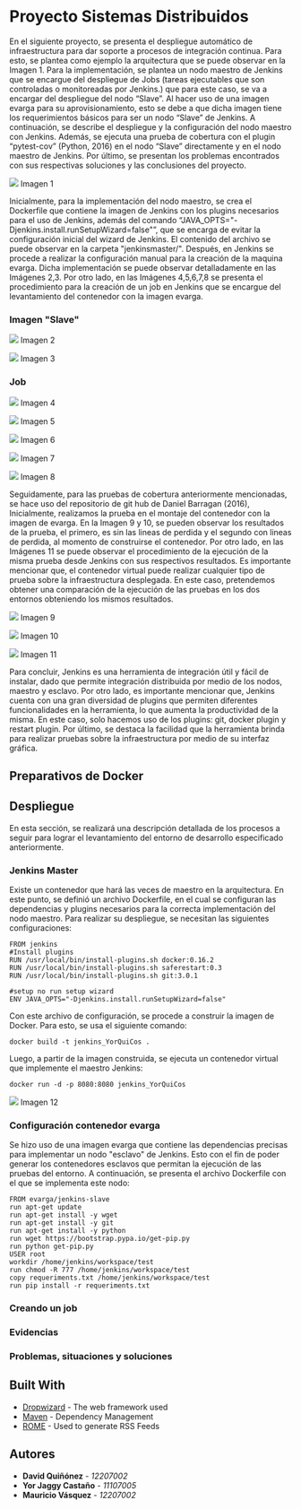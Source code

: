 # Proyecto Sistemas Distribuidos

En el siguiente proyecto, se presenta el despliegue automático de infraestructura para dar soporte a procesos de integración continua. Para esto, se plantea como ejemplo la arquitectura que se puede observar en la Imagen 1. Para la implementación, se plantea un nodo maestro de Jenkins que se encargue del despliegue de Jobs (tareas ejecutables que son controladas o monitoreadas por Jenkins.) que para este caso, se va a encargar del despliegue del nodo “Slave”. Al hacer uso de una imagen evarga para su aprovisionamiento, esto se debe a que dicha imagen tiene los requerimientos básicos para ser un nodo “Slave” de Jenkins. A continuación, se describe el despliegue y la configuración del nodo maestro con Jenkins. Además, se ejecuta una prueba de cobertura con el plugin “pytest-cov” (Python, 2016) en el nodo “Slave” directamente y en el nodo maestro de Jenkins. Por último, se presentan los problemas encontrados con sus respectivas soluciones y las conclusiones del proyecto. 
 
 ![][1]
 Imagen 1
 
 
Inicialmente, para la implementación del nodo maestro, se crea el Dockerfile que contiene la imagen de Jenkins con los plugins necesarios para el uso de Jenkins, además del comando “JAVA_OPTS="-Djenkins.install.runSetupWizard=false"”, que se encarga de evitar la configuración inicial del wizard de Jenkins. El contenido del archivo se puede observar en la carpeta "jenkinsmaster/". Después, en Jenkins se procede a realizar la configuración manual para la creación de la maquina evarga. Dicha implementación se puede observar detalladamente en las Imágenes 2,3. Por otro lado, en las Imágenes 4,5,6,7,8 se presenta el procedimiento para la creación de un job en Jenkins que se encargue del levantamiento del contenedor con la imagen evarga.

### Imagen "Slave"

![][8]
Imagen 2


![][9]
Imagen 3


### Job

![][4]
Imagen 4


![][5]
Imagen 5


![][6]
Imagen 6


![][7]
Imagen 7


![][8]
Imagen 8



Seguidamente, para las pruebas de cobertura anteriormente mencionadas, se hace uso del repositorio de git hub de Daniel Barragan (2016), Inicialmente, realizamos la prueba en el montaje del contenedor con la imagen de evarga. En la Imagen 9 y 10, se pueden observar los resultados de la prueba, el primero, es sin las lineas de perdida y el segundo con lineas de perdida, al momento de construirse el contenedor. Por otro lado, en las Imágenes 11 se puede observar el procedimiento de la ejecución de la misma prueba desde Jenkins con sus respectivos resultados. Es importante mencionar que, el contenedor virtual puede realizar cualquier tipo de prueba sobre la infraestructura desplegada. En este caso, pretendemos obtener una comparación de la ejecución de las pruebas en los dos entornos obteniendo los mismos resultados.

![][2]
Imagen 9


![][3]
Imagen 10


![][11]
Imagen 11


Para concluir, Jenkins es una herramienta de integración útil y fácil de instalar, dado que permite integración distribuida por medio de los nodos, maestro y esclavo. Por otro lado, es importante mencionar que, Jenkins cuenta con una gran diversidad de plugins que permiten diferentes funcionalidades en la herramienta, lo que aumenta la productividad de la misma. En este caso, solo hacemos uso de los plugins: git, docker plugin y restart plugin. Por último, se destaca la facilidad que la herramienta brinda para realizar pruebas sobre la infraestructura por medio de su interfaz gráfica. 

## Preparativos de Docker

## Despliegue

En esta sección, se realizará una descripción detallada de los procesos a seguir para lograr el levantamiento del entorno de desarrollo especificado anteriormente.

### Jenkins Master

Existe un contenedor que hará las veces de maestro en la arquitectura. En este punto, se definió un archivo Dockerfile, en el cual se configuran las dependencias y plugins necesarios para la correcta implementación del nodo maestro. Para realizar su despliegue, se necesitan las siguientes configuraciones:

```
FROM jenkins
#Install plugins
RUN /usr/local/bin/install-plugins.sh docker:0.16.2
RUN /usr/local/bin/install-plugins.sh saferestart:0.3
RUN /usr/local/bin/install-plugins.sh git:3.0.1

#setup no run setup wizard
ENV JAVA_OPTS="-Djenkins.install.runSetupWizard=false"
```

Con este archivo de configuración, se procede a construir la imagen de Docker. Para esto, se usa el siguiente comando:

```
docker build -t jenkins_YorQuiCos .
```

Luego, a partir de la imagen construida, se ejecuta un contenedor virtual que implemente el maestro Jenkins:

```
docker run -d -p 8080:8080 jenkins_YorQuiCos
```
![][4]
Imagen 12

### Configuración contenedor evarga

Se hizo uso de una imagen evarga que contiene las dependencias precisas para implementar un nodo "esclavo" de Jenkins. Esto con el fin de poder generar los contenedores esclavos que permitan la ejecución de las pruebas del entorno. A continuación, se presenta el archivo Dockerfile con el que se implementa este nodo:

```
FROM evarga/jenkins-slave
run apt-get update
run apt-get install -y wget
run apt-get install -y git
run apt-get install -y python
run wget https://bootstrap.pypa.io/get-pip.py
run python get-pip.py
USER root
workdir /home/jenkins/workspace/test
run chmod -R 777 /home/jenkins/workspace/test
copy requeriments.txt /home/jenkins/workspace/test
run pip install -r requeriments.txt
```

### Creando un job

### Evidencias

### Problemas, situaciones y soluciones



## Built With

* [Dropwizard](http://www.dropwizard.io/1.0.2/docs/) - The web framework used
* [Maven](https://maven.apache.org/) - Dependency Management
* [ROME](https://rometools.github.io/rome/) - Used to generate RSS Feeds



## Autores

* **David Quiñónez** - *12207002* 
* **Yor Jaggy Castaño** - *11107005* 
* **Mauricio Vásquez** - *12207002* 




[1]: images/Arquitectura.png
[2]: images/TestConsola.png
[3]: images/TestConsolaLines.png
[4]: images/1.png
[5]: images/11.png
[6]: images/12.png
[7]: images/13.png
[8]: images/14.png
[9]: images/8.png
[10]: images/9.png
[11]: images/TestJenkins.jpg
